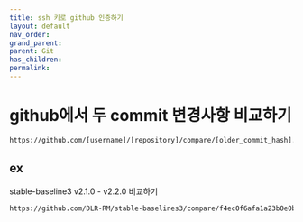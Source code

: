 ```yaml
---
title: ssh 키로 github 인증하기
layout: default
nav_order:
grand_parent:
parent: Git
has_children:
permalink:
---
```


# github에서 두 commit 변경사항 비교하기


```bash
https://github.com/[username]/[repository]/compare/[older_commit_hash]...[newer_commit_hash]
```

## ex
stable-baseline3 v2.1.0 - v2.2.0 비교하기
```bash
https://github.com/DLR-RM/stable-baselines3/compare/f4ec0f6afa1a23b0e0b746174cd0074471cc0b89...e1eac844afd86e241f2bc1c06a2633e35e7e138e
```